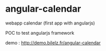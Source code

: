 angular-calendar
================

webapp calendar (first app with angularjs)

POC to test angularjs framework

demo : http://demo.bilelz.fr/angular-calendar
